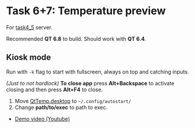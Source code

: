 # Task 6+7: Temperature preview
For [task4_5](../task4_5/) server.

Recommended **QT 6.8** to build. Should work with **QT 6.4**.

## Kiosk mode
Run with ```-k``` flag to start with fullscreen, always on 
top and catching inputs.

*(Just to not hardlock)* **To close app** press **Alt+Backspace**
to activate closing and then press **Alt+F4** to close.

1. Move [QtTemp.desktop](./QtTemp.desktop) to ```~/.config/autostart/```
2. Change **path/to/exec** to path to exec.

* [Demo video (Youtube)](https://youtu.be/FzuysTGuU8M)
